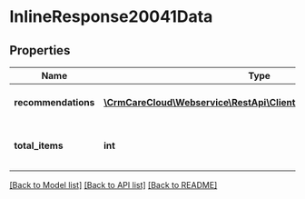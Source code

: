 # InlineResponse20041Data

## Properties
Name | Type | Description | Notes
------------ | ------------- | ------------- | -------------
**recommendations** | [**\CrmCareCloud\Webservice\RestApi\Client\Model\Recommendation[]**](Recommendation.md) | List of recommendation records. | [optional] 
**total_items** | **int** | The number of all found recommendation records. | [optional] 

[[Back to Model list]](../../README.md#documentation-for-models) [[Back to API list]](../../README.md#documentation-for-api-endpoints) [[Back to README]](../../README.md)

